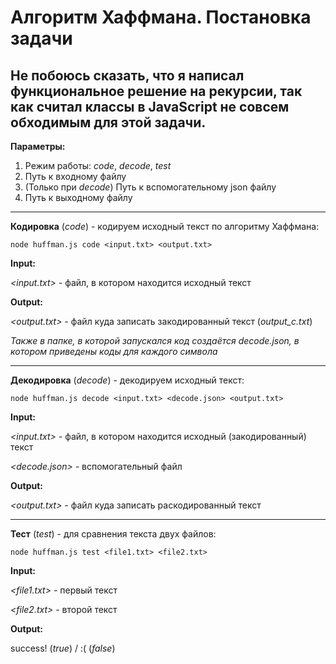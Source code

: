 # Алгоритм Хаффмана. Постановка задачи

Не побоюсь сказать, что я написал функциональное решение на рекурсии, так как считал классы в JavaScript не совсем обходимым для этой задачи.
---
**Параметры:**
1. Режим работы: _code_, _decode_, _test_
2. Путь к входному файлу
3. (Только при _decode_) Путь к вспомогательному json файлу
4. Путь к выходному файлу
---
**Кодировка** (_code_) - кодируем исходный текст по алгоритму Хаффмана:
```
node huffman.js code <input.txt> <output.txt>
```
**Input:**

_<input.txt> -_ файл, в котором находится исходный текст

**Output:**

_<output.txt> -_ файл куда записать закодированный текст (*output_с.txt*)

_Также в папке, в которой запускался код создаётся decode.json, в котором приведены коды  для каждого символа_

---

**Декодировка** (_decode_) - декодируем исходный текст:
```
node huffman.js decode <input.txt> <decode.json> <output.txt>
```
**Input:**

_<input.txt> -_ файл, в котором находится исходный  (закодированный) текст

_<decode.json> -_ вспомогательный файл

**Output:**

_<output.txt> -_ файл куда записать раскодированный текст

---

**Тест** (_test_) - для сравнения текста двух файлов:
```
node huffman.js test <file1.txt> <file2.txt>
```
**Input:**

_<file1.txt> -_ первый текст

_<file2.txt> -_ второй текст

**Output:** 

success! (_true_) / :( (_false_)


